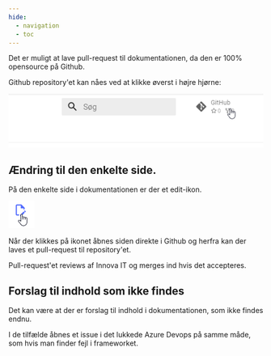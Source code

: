 ```yaml
---
hide:
  - navigation
  - toc
---
```

Det er muligt at lave pull-request til dokumentationen, da den er 100% opensource på Github.

Github repository'et kan nåes ved at klikke øverst i højre hjørne:

![Alt text](media/contribution.png)

## Ændring til den enkelte side.

På den enkelte side i dokumentationen er der et edit-ikon.

![Alt text](media/contribution-2.png)

Når der klikkes på ikonet åbnes siden direkte i Github og herfra kan der laves et pull-request til repository'et.

Pull-request'et reviews af Innova IT og merges ind hvis det accepteres.

## Forslag til indhold som ikke findes

Det kan være at der er forslag til indhold i dokumentationen, som ikke findes endnu.

I de tilfælde åbnes et issue i det lukkede Azure Devops på samme måde, som hvis man finder fejl i frameworket.
